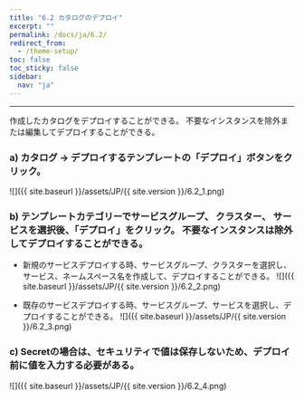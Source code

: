 ```yaml
---
title: "6.2 カタログのデプロイ"
excerpt: ""
permalink: /docs/ja/6.2/
redirect_from:
  - /theme-setup/
toc: false
toc_sticky: false
sidebar:
  nav: "ja"
---
```



---

作成したカタログをデプロイすることができる。 不要なインスタンスを除外または編集してデプロイすることができる。

### a\) カタログ → デプロイするテンプレートの「デプロイ」ボタンをクリック。
![]({{ site.baseurl }}/assets/JP/{{ site.version }}/6.2_1.png)

### b\) テンプレートカテゴリーでサービスグループ、 クラスター、 サービスを選択後、「デプロイ」をクリック。 不要なインスタンスは除外してデプロイすることができる。

* 新規のサービスデプロイする時、サービスグループ、クラスターを選択し、サービス、ネームスペース名を作成して、デプロイすることができる。
![]({{ site.baseurl }}/assets/JP/{{ site.version }}/6.2_2.png)

* 既存のサービスデプロイする時、サービスグループ、サービスを選択し、デプロイすることができる。
![]({{ site.baseurl }}/assets/JP/{{ site.version }}/6.2_3.png)

### c\) Secretの場合は、セキュリティで値は保存しないため、デプロイ前に値を入力する必要がある。
![]({{ site.baseurl }}/assets/JP/{{ site.version }}/6.2_4.png)
